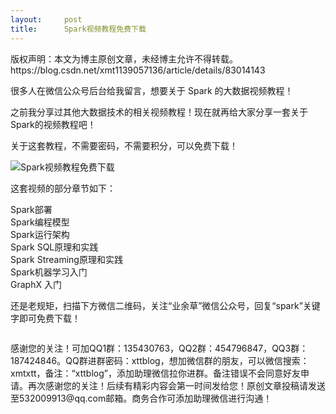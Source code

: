 ```yaml
---
layout:     post
title:      Spark视频教程免费下载
---
```

<div id="article_content" class="article_content clearfix csdn-tracking-statistics" data-pid="blog" data-mod="popu_307" data-dsm="post">
								<div class="article-copyright">
					版权声明：本文为博主原创文章，未经博主允许不得转载。					https://blog.csdn.net/xmt1139057136/article/details/83014143				</div>
								            <link rel="stylesheet" href="https://csdnimg.cn/release/phoenix/template/css/ck_htmledit_views-f76675cdea.css">
						<div class="htmledit_views" id="content_views">
                <p>很多人在微信公众号后台给我留言，想要关于 Spark 的大数据视频教程！</p>

<p>之前我分享过其他大数据技术的相关视频教程！现在就再给大家分享一套关于Spark的视频教程吧！</p>

<p>关于这套教程，不需要密码，不需要积分，可以免费下载！</p>

<p><img alt="Spark视频教程免费下载" class="has" src="https://img-blog.csdn.net/20181011162001959?watermark/2/text/aHR0cHM6Ly9ibG9nLmNzZG4ubmV0L3htdDExMzkwNTcxMzY=/font/5a6L5L2T/fontsize/400/fill/I0JBQkFCMA==/dissolve/70"></p>

<p>这套视频的部分章节如下：</p>

<p>Spark部署<br>
Spark编程模型<br>
Spark运行架构<br>
Spark SQL原理和实践<br>
Spark Streaming原理和实践<br>
Spark机器学习入门<br>
GraphX 入门</p>

<p>还是老规矩，扫描下方微信二维码，关注“业余草”微信公众号，回复“spark”关键字即可免费下载！</p>

<p><img alt="" class="has" src="https://img-blog.csdn.net/20180806084734260?watermark/2/text/aHR0cHM6Ly9ibG9nLmNzZG4ubmV0L3htdDExMzkwNTcxMzY=/font/5a6L5L2T/fontsize/400/fill/I0JBQkFCMA==/dissolve/70"></p>

<p>感谢您的关注！可加QQ1群：135430763，QQ2群：454796847，QQ3群：187424846。QQ群进群密码：xttblog，想加微信群的朋友，可以微信搜索：xmtxtt，备注：“xttblog”，添加助理微信拉你进群。备注错误不会同意好友申请。再次感谢您的关注！后续有精彩内容会第一时间发给您！原创文章投稿请发送至532009913@qq.com邮箱。商务合作可添加助理微信进行沟通！</p>            </div>
                </div>